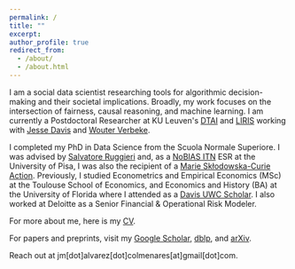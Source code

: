 ```yaml
---
permalink: /
title: ""
excerpt:
author_profile: true
redirect_from: 
  - /about/
  - /about.html
---
```


I am a social data scientist researching tools for algorithmic decision-making and their societal implications.
Broadly, my work focuses on the intersection of fairness, causal reasoning, and machine learning.
I am currently a Postdoctoral Researcher at KU Leuven's [DTAI](https://wms.cs.kuleuven.be/dtai) and [LIRIS](https://feb.kuleuven.be/research/decision-sciences-and-information-management/liris/liris) working with [Jesse Davis](https://people.cs.kuleuven.be/~jesse.davis/) and [Wouter Verbeke](https://ai.kuleuven.be/members/00054694).

I completed my PhD in Data Science from the Scuola Normale Superiore.
I was advised by [Salvatore Ruggieri](http://pages.di.unipi.it/ruggieri/) and, as a [NoBIAS ITN](https://nobias-project.eu/) ESR at the University of Pisa, I was also the recipient of a [Marie Skłodowska-Curie Action](https://marie-sklodowska-curie-actions.ec.europa.eu/). 
Previously, I studied Econometrics and Empirical Economics (MSc) at the Toulouse School of Economics, and Economics and History (BA) at the University of Florida where I attended as a [Davis UWC Scholar](https://www.davisuwcscholars.org/). 
I also worked at Deloitte as a Senior Financial & Operational Risk Modeler.

For more about me, here is my [CV](/files/AlvarezJoseCV.pdf).

For papers and preprints, visit my [Google Scholar](https://scholar.google.com/citations?hl=it&view_op=list_works&gmla=AC6lMd8Ud2MbFYnNEDotPb1NjTu3AOp8-9uVIrS4I0gFhOAszCLioVnuMZG8pS7SjvWeBoj1wTzQXoTL8_2vRSuQ&user=SD_BQEoAAAAJ), [dblp](https://dblp.org/pid/59/6703-2.html), and [arXiv](https://arxiv.org/search/cs?query=0000-0001-9412-9013&searchtype=orcid&abstracts=show&order=-announced_date_first&size=100).

Reach out at jm[dot]alvarez[dot]colmenares[at]gmail[dot]com.

<!---

For papers and preprints, visit my [Google Scholar](https://scholar.google.com/citations?hl=it&view_op=list_works&gmla=AC6lMd8Ud2MbFYnNEDotPb1NjTu3AOp8-9uVIrS4I0gFhOAszCLioVnuMZG8pS7SjvWeBoj1wTzQXoTL8_2vRSuQ&user=SD_BQEoAAAAJ), [dblp](https://dblp.org/pid/59/6703-2.html), and [arXiv](https://arxiv.org/search/cs?query=0000-0001-9412-9013&searchtype=orcid&abstracts=show&order=-announced_date_first&size=100).

where I attended as a [UWC Scholar](https://www.davisuwcscholars.org/)

--->

